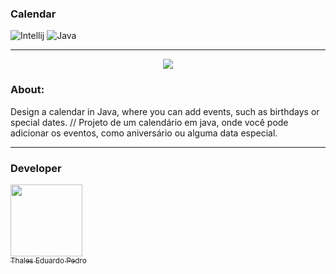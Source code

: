 ### Calendar

![Intellij](https://img.shields.io/badge/IntelliJ_IDEA-000000.svg?style=for-the-badge&logo=intellij-idea&logoColor=white)
![Java](https://img.shields.io/badge/Java-ED8B00?style=for-the-badge&logo=openjdk&logoColor=white)

---

<p align="center">
<img src="https://img.shields.io/badge/Status-Complete-green20%25">
</p>

### About:

Design a calendar in Java, where you can add events, such as birthdays or special dates. // Projeto de um calendário em java, onde você pode adicionar os eventos, como aniversário ou alguma data especial.

---

### Developer

 [<img loading="lazy" src="https://avatars.githubusercontent.com/u/89024257?v=4" width=115><br><sub>Thales Eduardo Pedro</sub>](https://github.com/thales32k0)

